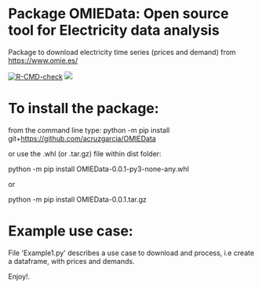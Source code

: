# Package OMIEData: Open source tool for Electricity data analysis
Package to download electricity time series (prices and demand) from https://www.omie.es/

[![R-CMD-check](https://github.com/acruzgarcia/OMIEData/workflows/R-CMD-check/badge.svg)](https://github.com/acruzgarcia/OMIEData/actions)
![](http://cranlogs.r-pkg.org/badges/grand-total/OMIEData)

# To install the package: 

from the command line type:
python -m pip install git+https://github.com/acruzgarcia/OMIEData

or use the .whl (or .tar.gz) file within dist folder:

python -m pip install OMIEData-0.0.1-py3-none-any.whl

or

python -m pip install OMIEData-0.0.1.tar.gz


# Example use case:
File 'Example1.py' describes a use case to download and process, i.e create a dataframe, with prices and demands.

Enjoy!.
